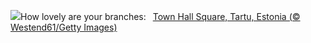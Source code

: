 ![](https://www.bing.com/th?id=OHR.EstoniaXmasEve_EN-GB7635389506_UHD.jpg&w=1000)How lovely are your branches:&nbsp;&ensp;[Town Hall Square, Tartu, Estonia (© Westend61/Getty Images)](https://www.bing.com/th?id=OHR.EstoniaXmasEve_EN-GB7635389506_UHD.jpg)
<br><br/>
